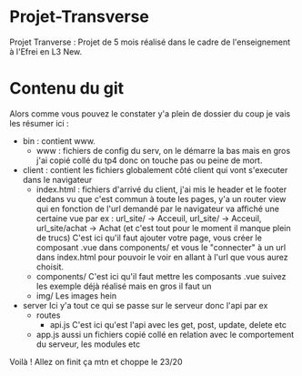 # Projet-Transverse
Projet Tranverse : Projet de 5 mois réalisé dans le cadre de l'enseignement à l'Efrei en L3 New.

# Contenu du git

Alors comme vous pouvez le constater y'a plein de dossier du coup je vais les résumer ici :

- bin :
    contient www.
    - www :
        fichiers de config du serv, on le démarre la bas mais en gros j'ai copié collé du tp4 donc on touche pas ou peine de mort.
- client :
    contient les fichiers globalement côté client qui vont s'executer dans le navigateur
    - index.html :
        fichiers d'arrivé du client, j'ai mis le header et le footer dedans vu que c'est commun à toute les pages, y'a un router view qui en fonction de l'url demandé par le navigateur va affiché une certaine vue par ex : url_site/ -> Acceuil, url_site/ -> Acceuil, url_site/achat -> Achat (et c'est tout pour le moment il manque plein de trucs)
        C'est ici qu'il faut ajouter votre page, vous créer le composant .vue dans components/ et vous le "connecter" à un url dans index.html pour pouvoir le voir en allant à l'url que vous aurez choisit.
    - components/
        C'est ici qu'il faut mettre les composants .vue suivez les exemple déjà réalisé mais en gros il faut un <template><div>ici l'html</div></template>
        <style scoped>ici le css</style>
        <script>ici le js de vuejs</script> 
    - img/
        Les images hein
- server
    Ici y'a tout ce qui se passe sur le serveur donc l'api par ex
    - routes
        - api.js
            C'est ici qu'est l'api avec les get, post, update, delete etc
    - app.js
        aussi un fichiers copié collé en relation avec le comportement du serveur, les modules etc

Voilà ! Allez on finit ça mtn et choppe le 23/20
